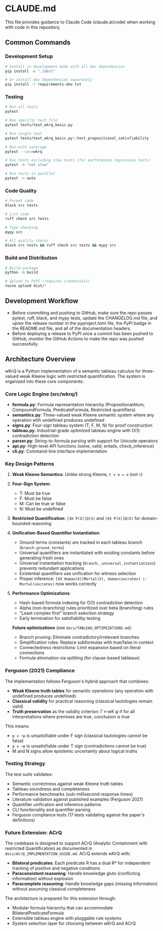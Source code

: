 # CLAUDE.md

This file provides guidance to Claude Code (claude.ai/code) when working
with code in this repository.

## Common Commands

### Development Setup

```bash
# Install in development mode with all dev dependencies
pip install -e ".[dev]"

# Or install dev dependencies separately
pip install -r requirements-dev.txt
```

### Testing

```bash
# Run all tests
pytest

# Run specific test file
pytest tests/test_wkrq_basic.py

# Run single test
pytest tests/test_wkrq_basic.py::test_propositional_satisfiability

# Run with coverage
pytest --cov=wkrq

# Run tests excluding slow tests (for performance regression tests)
pytest -m "not slow"

# Run tests in parallel
pytest -n auto
```

### Code Quality

```bash
# Format code
black src tests

# Lint code
ruff check src tests

# Type checking
mypy src

# All quality checks
black src tests && ruff check src tests && mypy src
```

### Build and Distribution

```bash
# Build package
python -m build

# Upload to PyPI (requires credentials)
twine upload dist/*
```

## Development Workflow

- Before committing and pushing to GitHub, make sure the repo passes
  pytest, ruff, black, and mypy tests, update the CHANGELOG.md file, and
  uprev the release number in the pyproject.toml file, the PyPI badge in
  the README.md file, and all of the documentation headers.
- Before deploying a release to PyPI once a commit has been pushed to
  GitHub, monitor the GitHub Actions to make the repo was pushed
  successfully.

## Architecture Overview

wKrQ is a Python implementation of a semantic tableau calculus for
three-valued weak Kleene logic with restricted quantification. The system
is organized into these core components:

### Core Logic Engine (src/wkrq/)

- **formula.py**: Formula representation hierarchy (PropositionalAtom,
  CompoundFormula, PredicateFormula, Restricted quantifiers)
- **semantics.py**: Three-valued weak Kleene semantic system where any
  operation with undefined produces undefined
- **signs.py**: Four-sign tableau system (T, F, M, N) for proof construction
- **tableau.py**: Industrial-grade optimized tableau engine with O(1)
  contradiction detection
- **parser.py**: String-to-formula parsing with support for Unicode operators
- **api.py**: High-level API functions (solve, valid, entails, check_inference)
- **cli.py**: Command-line interface implementation

### Key Design Patterns

1. **Weak Kleene Semantics**: Unlike strong Kleene, `t ∨ e = e` (not `t`)
2. **Four-Sign System**:
   - T: Must be true
   - F: Must be false  
   - M: Can be true or false
   - N: Must be undefined
3. **Restricted Quantification**: `[∃X P(X)]Q(X)` and `[∀X P(X)]Q(X)`
   for domain-bounded reasoning
4. **Unification-Based Quantifier Instantiation**:
   - Ground terms (constants) are tracked in each tableau branch
     (`branch.ground_terms`)
   - Universal quantifiers are instantiated with existing constants
     before generating fresh ones
   - Universal instantiation tracking
     (`branch._universal_instantiations`) prevents redundant applications
   - Existential quantifiers use unification for witness selection
   - Proper inference: `[∀X Human(X)]Mortal(X), Human(socrates) |-
     Mortal(socrates)` now works correctly
5. **Performance Optimizations**:
   - Hash-based formula indexing for O(1) contradiction detection
   - Alpha (non-branching) rules prioritized over beta (branching) rules
   - "Least complex first" branch selection strategy
   - Early termination for satisfiability testing

   **Future optimizations** (see `docs/TABLEAU_OPTIMIZATIONS.md`):
   - Branch pruning: Eliminate contradictory/irrelevant branches
   - Simplification rules: Replace subformulas with true/false in context
   - Connectedness restrictions: Limit expansion based on literal
     connections
   - Formula elimination via splitting (for clause-based tableaux)

### Ferguson (2021) Compliance

The implementation follows Ferguson's hybrid approach that combines:

- **Weak Kleene truth tables** for semantic operations (any operation with undefined produces undefined)
- **Classical validity** for practical reasoning (classical tautologies
  remain valid)
- **Truth preservation** as the validity criterion: Γ ⊨wK φ if for all
  interpretations where premises are true, conclusion is true

This means:

- `p ∨ ¬p` is unsatisfiable under F sign (classical tautologies cannot
  be false)
- `p ∧ ¬p` is unsatisfiable under T sign (contradictions cannot be true)
- M and N signs allow epistemic uncertainty about logical truths

### Testing Strategy

The test suite validates:

- Semantic correctness against weak Kleene truth tables
- Tableau soundness and completeness
- Performance benchmarks (sub-millisecond response times)
- Literature validation against published examples (Ferguson 2021)
- Quantifier unification and inference patterns
- CLI functionality and quantifier parsing
- Ferguson compliance tests (17 tests validating against the paper's
  definitions)

### Future Extension: ACrQ

The codebase is designed to support ACrQ (Analytic Containment with
restricted Quantification) as documented in
`docs/ACrQ_IMPLEMENTATION_GUIDE.md`. ACrQ extends wKrQ with:

- **Bilateral predicates**: Each predicate R has a dual R* for
  independent tracking of positive and negative conditions
- **Paraconsistent reasoning**: Handle knowledge gluts (conflicting
  information) without explosion
- **Paracomplete reasoning**: Handle knowledge gaps (missing
  information) without assuming classical completeness

The architecture is prepared for this extension through:

- Modular formula hierarchy that can accommodate
  BilateralPredicateFormula
- Extensible tableau engine with pluggable rule systems
- System selection layer for choosing between wKrQ and ACrQ
